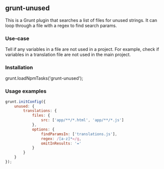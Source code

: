 ## grunt-unused

This is a Grunt plugin that searches a list of files for unused strings. It can loop through a file with a regex to find search params.

### Use-case

Tell if any variables in a file are not used in a project. For example, check if variables in a translation file are not used in the main project.

### Installation

grunt.loadNpmTasks('grunt-unused');

### Usage examples

```js
grunt.initConfig({
    unused: {
        translations: {
            files: {
                src: ['app/**/*.html', 'app/**/*.js']
            },
            options: {
                findParamsIn: ['translations.js'],
                regex: /[a-z]*=/g,
                omitInResults: '='
            }
        }
    }
});
```